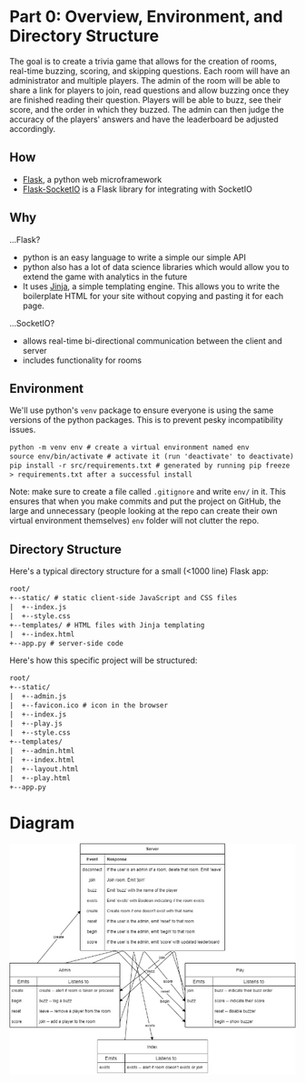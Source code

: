
# Part 0: Overview, Environment, and Directory Structure

The goal is to create a trivia game that allows for the creation of rooms, real-time buzzing, scoring, and skipping questions. Each room will have an administrator and multiple players. The admin of the room will be able to share a link for players to join, read questions and allow buzzing once they are finished reading their question. Players will be able to buzz, see their score, and the order in which they buzzed. The admin can then judge the accuracy of the players' answers and have the leaderboard be adjusted accordingly.

## How

- [Flask](https://flask.palletsprojects.com/en/1.1.x/), a python web microframework
- [Flask-SocketIO](https://flask-socketio.readthedocs.io/en/latest/) is a Flask library for integrating with SocketIO

## Why

...Flask?
- python is an easy language to write a simple our simple API
- python also has a lot of data science libraries which would allow you to extend the game with analytics in the future
- It uses [Jinja](https://jinja.palletsprojects.com/en/2.11.x/), a simple templating engine. This allows you to write the boilerplate HTML for your site without copying and pasting it for each page.

...SocketIO?
- allows real-time bi-directional communication between the client and server
- includes functionality for rooms

## Environment

We'll use python's `venv` package to ensure everyone is using the same versions of the python packages. This is to prevent pesky incompatibility issues.

```
python -m venv env # create a virtual environment named env
source env/bin/activate # activate it (run 'deactivate' to deactivate)
pip install -r src/requirements.txt # generated by running pip freeze > requirements.txt after a successful install
```

Note: make sure to create a file called `.gitignore` and write `env/` in it. This ensures that when you make commits and put the project on GitHub, the large and unnecessary (people looking at the repo can create their own virtual environment themselves) `env` folder will not clutter the repo.

## Directory Structure

Here's a typical directory structure for a small (<1000 line) Flask app:

```
root/
+--static/ # static client-side JavaScript and CSS files
|  +--index.js
|  +--style.css
+--templates/ # HTML files with Jinja templating
|  +--index.html
+--app.py # server-side code
```

Here's how this specific project will be structured:

```
root/
+--static/
|  +--admin.js
|  +--favicon.ico # icon in the browser
|  +--index.js
|  +--play.js
|  +--style.css
+--templates/
|  +--admin.html
|  +--index.html
|  +--layout.html
|  +--play.html
+--app.py
```

# Diagram

![](diagram.png)
